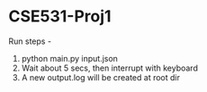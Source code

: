 # CSE531-Proj1
 
Run steps -
1. python main.py input.json
2. Wait about 5 secs, then interrupt with keyboard
3. A new output.log will be created at root dir
